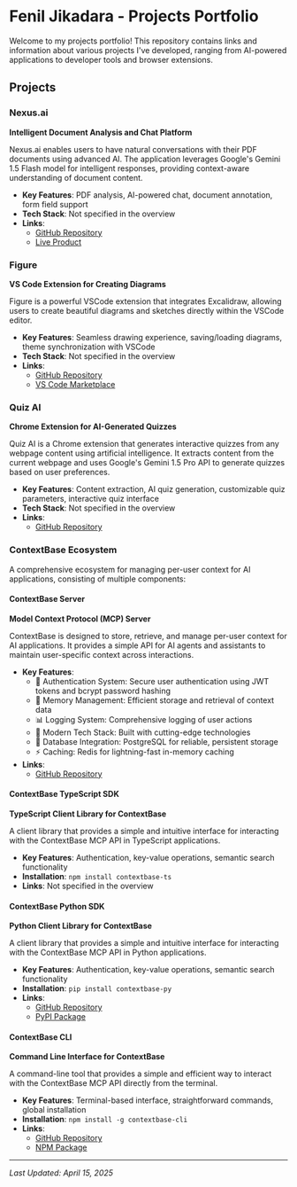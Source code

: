# Fenil Jikadara - Projects Portfolio

Welcome to my projects portfolio! This repository contains links and information about various projects I've developed, ranging from AI-powered applications to developer tools and browser extensions.

## Projects

### Nexus.ai
**Intelligent Document Analysis and Chat Platform**

Nexus.ai enables users to have natural conversations with their PDF documents using advanced AI. The application leverages Google's Gemini 1.5 Flash model for intelligent responses, providing context-aware understanding of document content.

- **Key Features**: PDF analysis, AI-powered chat, document annotation, form field support
- **Tech Stack**: Not specified in the overview
- **Links**:
  - [GitHub Repository](https://github.com/imfeniljikadara/nexus-ai)
  - [Live Product](https://nexus-ai-lac.vercel.app)

### Figure
**VS Code Extension for Creating Diagrams**

Figure is a powerful VSCode extension that integrates Excalidraw, allowing users to create beautiful diagrams and sketches directly within the VSCode editor.

- **Key Features**: Seamless drawing experience, saving/loading diagrams, theme synchronization with VSCode
- **Tech Stack**: Not specified in the overview
- **Links**:
  - [GitHub Repository](https://github.com/imfeniljikadara/figure)
  - [VS Code Marketplace](https://marketplace.visualstudio.com/items?itemName=imfeniljikadara.figure)

### Quiz AI
**Chrome Extension for AI-Generated Quizzes**

Quiz AI is a Chrome extension that generates interactive quizzes from any webpage content using artificial intelligence. It extracts content from the current webpage and uses Google's Gemini 1.5 Pro API to generate quizzes based on user preferences.

- **Key Features**: Content extraction, AI quiz generation, customizable quiz parameters, interactive quiz interface
- **Tech Stack**: Not specified in the overview
- **Links**:
  - [GitHub Repository](https://github.com/imfeniljikadara/quiz-ai)

### ContextBase Ecosystem
A comprehensive ecosystem for managing per-user context for AI applications, consisting of multiple components:

#### ContextBase Server
**Model Context Protocol (MCP) Server**

ContextBase is designed to store, retrieve, and manage per-user context for AI applications. It provides a simple API for AI agents and assistants to maintain user-specific context across interactions.

- **Key Features**:
  - 🔐 Authentication System: Secure user authentication using JWT tokens and bcrypt password hashing
  - 🧠 Memory Management: Efficient storage and retrieval of context data
  - 📊 Logging System: Comprehensive logging of user actions
  - 🚀 Modern Tech Stack: Built with cutting-edge technologies
  - 💾 Database Integration: PostgreSQL for reliable, persistent storage
  - ⚡ Caching: Redis for lightning-fast in-memory caching
- **Links**:
  - [GitHub Repository](https://github.com/imfeniljikadara/contextbase.git)

#### ContextBase TypeScript SDK
**TypeScript Client Library for ContextBase**

A client library that provides a simple and intuitive interface for interacting with the ContextBase MCP API in TypeScript applications.

- **Key Features**: Authentication, key-value operations, semantic search functionality
- **Installation**: `npm install contextbase-ts`
- **Links**: Not specified in the overview

#### ContextBase Python SDK
**Python Client Library for ContextBase**

A client library that provides a simple and intuitive interface for interacting with the ContextBase MCP API in Python applications.

- **Key Features**: Authentication, key-value operations, semantic search functionality
- **Installation**: `pip install contextbase-py`
- **Links**:
  - [GitHub Repository](https://github.com/imfeniljikadara/contextbase-py)
  - [PyPI Package](https://pypi.org/project/contextbase-py/)

#### ContextBase CLI
**Command Line Interface for ContextBase**

A command-line tool that provides a simple and efficient way to interact with the ContextBase MCP API directly from the terminal.

- **Key Features**: Terminal-based interface, straightforward commands, global installation
- **Installation**: `npm install -g contextbase-cli`
- **Links**:
  - [GitHub Repository](https://github.com/imfeniljikadara/contextbase-cli)
  - [NPM Package](https://www.npmjs.com/package/contextbase-cli)

---
*Last Updated: April 15, 2025*